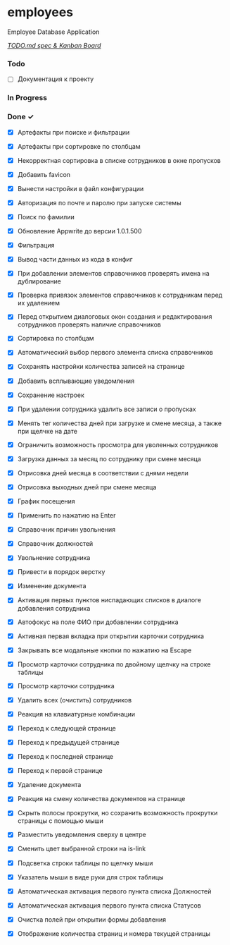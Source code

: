 # employees

Employee Database Application

<em>[TODO.md spec & Kanban Board](https://bit.ly/3fCwKfM)</em>

### Todo

- [ ] Документация к проекту  

### In Progress


### Done ✓

- [x] Артефакты при поиске и фильтрации  
- [x] Артефакты при сортировке по столбцам  
- [x] Некорректная сортировка в списке сотрудников в окне пропусков  
- [x] Добавить favicon  
- [x] Вынести настройки в файл конфигурации  
- [x] Авторизация по почте и паролю при запуске системы  
- [x] Поиск по фамилии  
- [x] Обновление Appwrite до версии 1.0.1.500  
- [x] Фильтрация  
- [x] Вывод части данных из кода в конфиг  
- [x] При добавлении элементов справочников проверять имена на дублирование  
- [x] Проверка привязок элементов справочников к сотрудникам перед их удалением  
- [x] Перед открытием диалоговых окон создания и редактирования сотрудников проверять наличие справочников  
- [x] Сортировка по столбцам  
- [x] Автоматический выбор первого элемента списка справочников  
- [x] Сохранять настройки количества записей на странице  
- [x] Добавить всплывающие уведомления  
- [x] Сохранение настроек  
- [x] При удалении сотрудника удалить все записи о пропусках  
- [x] Менять тег количества дней при загрузке и смене месяца, а также при щелчке на дате  
- [x] Ограничить возможность просмотра для уволенных сотрудников  
- [x] Загрузка данных за месяц по сотруднику при смене месяца  
- [x] Отрисовка дней месяца в соответствии с днями недели  
- [x] Отрисовка выходных дней при смене месяца  
- [x] График посещения  
- [x] Применить по нажатию на Enter  
- [x] Справочник причин увольнения  
- [x] Справочник должностей  
- [x] Увольнение сотрудника  
- [x] Привести в порядок верстку  
- [x] Изменение документа  
- [x] Активация первых пунктов ниспадающих списков в диалоге добавления сотрудника  
- [x] Автофокус на поле ФИО при добавлении сотрудника  
- [x] Активная первая вкладка при открытии карточки сотрудника  
- [x] Закрывать все модальные кнопки по нажатию на Escape  
- [x] Просмотр карточки сотрудника по двойному щелчку на строке таблицы  
- [x] Просмотр карточки сотрудника  
- [x] Удалить всех (очистить) сотрудников  
- [x] Реакция на клавиатурные комбинации  
- [x] Переход к следующей странице  
- [x] Переход к предыдущей странице  
- [x] Переход к последней странице  
- [x] Переход к первой странице  
- [x] Удаление документа  
- [x] Реакция на смену количества документов на странице  
- [x] Скрыть полосы прокрутки, но сохранить возможность прокрутки страницы с помощью мыши  
- [x] Разместить уведомления сверху в центре  
- [x] Сменить цвет выбранной строки на is-link  
- [x] Подсветка строки таблицы по щелчку мыши  
- [x] Указатель мыши в виде руки для строк таблицы  
- [x] Автоматическая активация первого пункта списка Должностей  
- [x] Автоматическая активация первого пункта списка Статусов  
- [x] Очистка полей при открытии формы добавления  
- [x] Отображение количества страниц и номера текущей страницы  


